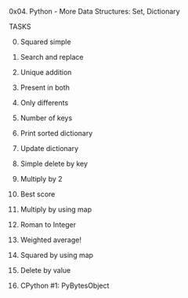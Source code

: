 0x04. Python - More Data Structures: Set, Dictionary

TASKS

0. Squared simple

1. Search and replace

2. Unique addition

3. Present in both

4. Only differents

5. Number of keys

6. Print sorted dictionary

7. Update dictionary

8. Simple delete by key

9. Multiply by 2

10. Best score

11. Multiply by using map

12. Roman to Integer

13. Weighted average!

14. Squared by using map

15. Delete by value

16. CPython #1: PyBytesObject
